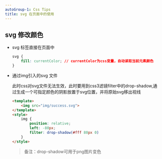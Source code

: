 ```yaml
---
autoGroup-1: Css Tips
title: svg 在页面中的使用
---
```

## svg 修改颜色
- svg 标签直接在页面中

    ```css
    svg {
        fill: currentColor; // currentColor为css变量，自动读取当前元素颜色
    }
    ```
- 通过img引入的svg 文件

    此时css对svg文件无法生效，此时要用到css3滤镜filter中的drop-shadow,通过生成一个可指定颜色的阴影放置于svg位置，并将原始svg移出视线
    ```html
    <template>
        <img src="img/success.svg">
    </template>
    <style>
        img {
            position: relative;
            left: -80px;
            filter: drop-shadow(#fff 80px 0)
        }
    </style>
    ```
    > 备注：drop-shadow可用于png图片变色